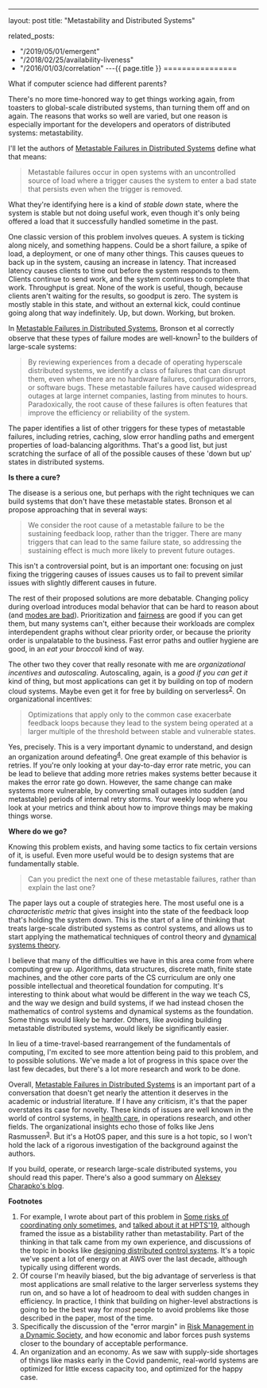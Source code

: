 ---
layout: post
title: "Metastability and Distributed Systems"



related_posts:
  - "/2019/05/01/emergent"
  - "/2018/02/25/availability-liveness"
  - "/2016/01/03/correlation"
---{{ page.title }}
================

<p class="meta">What if computer science had different parents?</p>

There's no more time-honored way to get things working again, from toasters to global-scale distributed systems, than turning them off and on again. The reasons that works so well are varied, but one reason is especially important for the developers and operators of distributed systems: metastability.

I'll let the authors of [Metastable Failures in Distributed Systems](https://sigops.org/s/conferences/hotos/2021/papers/hotos21-s11-bronson.pdf) define what that means:

> Metastable failures occur in open systems with an uncontrolled source of load where a trigger causes the system to enter a bad state that persists even when the trigger is removed.

What they're identifying here is a kind of *stable down* state, where the system is stable but not doing useful work, even though it's only being offered a load that it successfully handled sometime in the past. 

One classic version of this problem involves queues. A system is ticking along nicely, and something happens. Could be a short failure, a spike of load, a deployment, or one of many other things. This causes queues to back up in the system, causing an increase in latency. That increased latency causes clients to time out before the system responds to them. Clients continue to send work, and the system continues to complete that work. Throughput is great. None of the work is useful, though, because clients aren't waiting for the results, so goodput is zero. The system is mostly stable in this state, and without an external kick, could continue going along that way indefinitely. Up, but down. Working, but broken.

In [Metastable Failures in Distributed Systems](https://sigops.org/s/conferences/hotos/2021/papers/hotos21-s11-bronson.pdf), Bronson et al correctly observe that these types of failure modes are well-known<sup>[1](#foot1)</sup> to the builders of large-scale systems:

> By reviewing experiences from a decade of operating hyperscale distributed systems, we identify a class of failures that can disrupt them, even when there are no hardware failures, configuration errors, or software bugs. These metastable failures have caused widespread outages at large internet companies, lasting from minutes to hours. Paradoxically, the root cause of these failures is often features that improve the efficiency or reliability of the system.

The paper identifies a list of other triggers for these types of metastable failures, including retries, caching, slow error handling paths and emergent properties of load-balancing algorithms. That's a good list, but just scratching the surface of all of the possible causes of these 'down but up' states in distributed systems. 

**Is there a cure?**

The disease is a serious one, but perhaps with the right techniques we can build systems that don't have these metastable states. Bronson et al propose approaching that in several ways:

> We consider the root cause of a metastable failure to be the sustaining feedback loop, rather than the trigger. There are many triggers that can lead to the same failure state, so addressing the sustaining effect is much more likely to prevent future outages.

This isn't a controversial point, but is an important one: focusing on just fixing the triggering causes of issues causes us to fail to prevent similar issues with slightly different causes in future.

The rest of their proposed solutions are more debatable. Changing policy during overload introduces modal behavior that can be hard to reason about (and [modes are bad](https://aws.amazon.com/builders-library/avoiding-fallback-in-distributed-systems/)). Prioritization and [fairness](https://aws.amazon.com/builders-library/fairness-in-multi-tenant-systems/) are good if you can get them, but many systems can't, either because their workloads are complex interdependent graphs without clear priority order, or because the priority order is unpalatable to the business. Fast error paths and outlier hygiene are good, in an *eat your broccoli* kind of way.

The other two they cover that really resonate with me are *organizational incentives* and *autoscaling*. Autoscaling, again, is a *good if you can get it* kind of thing, but most applications can get it by building on top of modern cloud systems. Maybe even get it for free by building on serverless<sup>[2](#foot2)</sup>. On organizational incentives:

> Optimizations that apply only to the common case exacerbate feedback loops because they lead to the system being operated at a larger multiple of the threshold between stable and vulnerable states.

Yes, precisely. This is a very important dynamic to understand, and design an organization around defeating<sup>[4](#foot4)</sup>. One great example of this behavior is retries. If you're only looking at your day-to-day error rate metric, you can be lead to believe that adding more retries makes systems better because it makes the error rate go down. However, the same change can make systems more vulnerable, by converting small outages into sudden (and metastable) periods of internal retry storms. Your weekly loop where you look at your metrics and think about how to improve things may be making things worse.

**Where do we go?**

Knowing this problem exists, and having some tactics to fix certain versions of it, is useful. Even more useful would be to design systems that are fundamentally stable.

> Can you predict the next one of these metastable failures, rather than explain the last one?

The paper lays out a couple of strategies here. The most useful one is a *characteristic metric* that gives insight into the state of the feedback loop that's holding the system down. This is the start of a line of thinking that treats large-scale distributed systems as control systems, and allows us to start applying the mathematical techniques of control theory and [dynamical systems theory](https://en.wikipedia.org/wiki/Dynamical_system).

I believe that many of the difficulties we have in this area come from where computing grew up. Algorithms, data structures, discrete math, finite state machines, and the other core parts of the CS curriculum are only one possible intellectual and theoretical foundation for computing. It's interesting to think about what would be different in the way we teach CS, and the way we design and build systems, if we had instead chosen the mathematics of control systems and dynamical systems as the foundation. Some things would likely be harder. Others, like avoiding building metastable distributed systems, would likely be significantly easier.

In lieu of a time-travel-based rearrangement of the fundamentals of computing, I'm excited to see more attention being paid to this problem, and to possible solutions. We've made a lot of progress in this space over the last few decades, but there's a lot more research and work to be done.

Overall, [Metastable Failures in Distributed Systems](https://sigops.org/s/conferences/hotos/2021/papers/hotos21-s11-bronson.pdf) is an important part of a conversation that doesn't get nearly the attention it deserves in the academic or industrial literature. If I have any criticism, it's that the paper overstates its case for novelty. These kinds of issues are well known in the world of control systems, in [health care](https://qualitysafety.bmj.com/content/14/2/130), in operations research, and other fields. The organizational insights echo those of folks like Jens Rasmussen<sup>[3](#foot3)</sup>. But it's a HotOS paper, and this sure is a hot topic, so I won't hold the lack of a rigorous investigation of the background against the authors.

If you build, operate, or research large-scale distributed systems, you should read this paper. There's also a good summary on [Aleksey Charapko's blog](http://charap.co/metastable-failures-in-distributed-systems/).

**Footnotes**

 1. <a name="foot1"></a> For example, I wrote about part of this problem in [Some risks of coordinating only sometimes](https://brooker.co.za/blog/2019/05/01/emergent.html), and [talked about it at HPTS'19](http://www.hpts.ws/papers/2019/brooker.pdf), although framed the issue as a bistability rather than metastability. Part of the thinking in that talk came from my own experience, and discussions of the topic in books like [designing distributed control systems](https://www.amazon.com/Designing-Distributed-Control-Systems-Language/dp/1118694155/). It's a topic we've spent a lot of energy on at AWS over the last decade, although typically using different words.
 2. <a name="foot2"></a> Of course I'm heavily biased, but the big advantage of serverless is that most applications are small relative to the larger serverless systems they run on, and so have a lot of headroom to deal with sudden changes in efficiency. In practice, I think that building on higher-level abstractions is going to be the best way for *most* people to avoid problems like those described in the paper, most of the time.
 3. <a name="foot3"></a> Specifically the discussion of the "error margin" in [Risk Management in a Dynamic Society](https://lewebpedagogique.com/audevillemain/files/2014/12/maint-Rasmus-1997.pdf), and how economic and labor forces push systems closer to the boundary of acceptable performance. 
 4. <a name="foot4"></a> An organization and an economy. As we saw with supply-side shortages of things like masks early in the Covid pandemic, real-world systems are optimized for little excess capacity too, and optimized for the happy case.